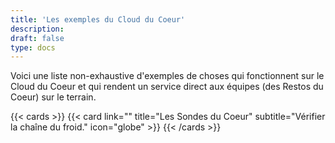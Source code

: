 ```yaml
---
title: 'Les exemples du Cloud du Coeur'
description:
draft: false
type: docs
---
```


Voici une liste non-exhaustive d'exemples de choses qui fonctionnent sur le Cloud du Coeur et qui rendent un service direct aux équipes (des Restos du Coeur) sur le terrain.

{{< cards >}}
  {{< card link="" title="Les Sondes du Coeur" subtitle="Vérifier la chaîne du froid." icon="globe" >}}
{{< /cards >}}
